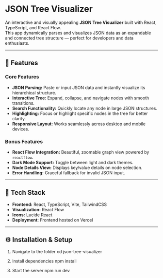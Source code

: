 # JSON Tree Visualizer 

An interactive and visually appealing **JSON Tree Visualizer** built with React, TypeScript, and React Flow.  
This app dynamically parses and visualizes JSON data as an expandable and connected tree structure — perfect for developers and data enthusiasts.

---

## 🚀 Features

### Core Features
- **JSON Parsing:** Paste or input JSON data and instantly visualize its hierarchical structure.
- **Interactive Tree:** Expand, collapse, and navigate nodes with smooth transitions.
- **Search Functionality:** Quickly locate any node in large JSON structures.
- **Highlighting:** Focus or highlight specific nodes in the tree for better clarity.
- **Responsive Layout:** Works seamlessly across desktop and mobile devices.

### Bonus Features
- **React Flow Integration:** Beautiful, zoomable graph view powered by `reactflow`.
- **Dark Mode Support:** Toggle between light and dark themes.
- **Node Details View:** Displays key/value details on node selection.
- **Error Handling:** Graceful fallback for invalid JSON input.

---

## 🧩 Tech Stack

- **Frontend:** React, TypeScript, Vite, TailwindCSS
- **Visualization:** React Flow
- **Icons:** Lucide React
- **Deployment:** Frontend hosted on Vercel


---

## ⚙️ Installation & Setup

1. Navigate to the folder
cd json-tree-visualizer

2. Install dependencies
npm install

3. Start the server
npm run dev


